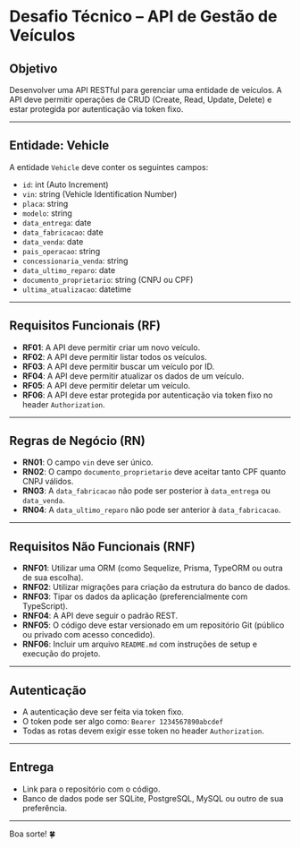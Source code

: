 # Desafio Técnico – API de Gestão de Veículos
## Objetivo

Desenvolver uma API RESTful para gerenciar uma entidade de veículos. A API deve permitir operações de CRUD (Create, Read, Update, Delete) e estar protegida por autenticação via token fixo.

---

## Entidade: Vehicle

A entidade `Vehicle` deve conter os seguintes campos:

- `id`: int (Auto Increment)
- `vin`: string (Vehicle Identification Number)
- `placa`: string
- `modelo`: string
- `data_entrega`: date
- `data_fabricacao`: date
- `data_venda`: date
- `pais_operacao`: string
- `concessionaria_venda`: string
- `data_ultimo_reparo`: date
- `documento_proprietario`: string (CNPJ ou CPF)
- `ultima_atualizacao`: datetime

---

## Requisitos Funcionais (RF)

- **RF01**: A API deve permitir criar um novo veículo.
- **RF02**: A API deve permitir listar todos os veículos.
- **RF03**: A API deve permitir buscar um veículo por ID.
- **RF04**: A API deve permitir atualizar os dados de um veículo.
- **RF05**: A API deve permitir deletar um veículo.
- **RF06**: A API deve estar protegida por autenticação via token fixo no header `Authorization`.

---

## Regras de Negócio (RN)

- **RN01**: O campo `vin` deve ser único.
- **RN02**: O campo `documento_proprietario` deve aceitar tanto CPF quanto CNPJ válidos.
- **RN03**: A `data_fabricacao` não pode ser posterior à `data_entrega` ou `data_venda`.
- **RN04**: A `data_ultimo_reparo` não pode ser anterior à `data_fabricacao`.

---

## Requisitos Não Funcionais (RNF)

- **RNF01**: Utilizar uma ORM (como Sequelize, Prisma, TypeORM ou outra de sua escolha).
- **RNF02**: Utilizar migrações para criação da estrutura do banco de dados.
- **RNF03**: Tipar os dados da aplicação (preferencialmente com TypeScript).
- **RNF04**: A API deve seguir o padrão REST.
- **RNF05**: O código deve estar versionado em um repositório Git (público ou privado com acesso concedido).
- **RNF06**: Incluir um arquivo `README.md` com instruções de setup e execução do projeto.

---

## Autenticação

- A autenticação deve ser feita via token fixo.
- O token pode ser algo como: `Bearer 1234567890abcdef`
- Todas as rotas devem exigir esse token no header `Authorization`.

---

## Entrega

- Link para o repositório com o código.
- Banco de dados pode ser SQLite, PostgreSQL, MySQL ou outro de sua preferência.

---

Boa sorte! 🍀
